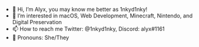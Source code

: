 - 👋 Hi, I’m Alyx, you may know me better as 1nkyd1nky!
- 👀 I’m interested in macOS, Web Development, Minecraft, Nintendo, and Digital Preservation
- 📫 How to reach me Twitter: @1nkyd1nky, Discord: alyx#1161
- 💖 Pronouns: She/They
